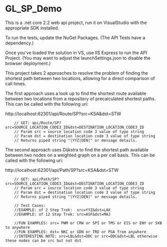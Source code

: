 # GL_SP_Demo

This is a .net core 2.2 web api project, run it on VisualStudio with the appropriate SDK installed.

To run the tests, update the NuGet Packages. (The API Tests have a dependency.)

Once you've loaded the solution in VS, use IIS Express to run the API Project.
(You may want to adjust the launchSettings.json to disable the browser deployment.)

This project takes 2 approaches to resolve the problem of finding the shortest path between two locations, allowing for a direct comparison of call times.

The first approach uses a look up to find the shortest route available between two locations from a repository of precalculated shortest paths.
This can be called with the following uri:

http://localhost:62301/api/Route/SP?src=KSA&dst=STW

        // GET: api/Route/SP?src=SOURCE_LOCATION_CODE3_ID&dst=DESTINATION_LOCATION_CODE3_ID
        // Param src = source location code 3 value of type string
        // Param dst = destination location code 3 value of type string
        // Returns piped string "|YYZ|DEN|" or message details.

The second approach uses Dijkstra to find the shortest path available between two nodes on a weighted graph on a per call basis.
This can be called with the following uri:

http://localhost:62301/api/Path/SP?src=KSA&dst=STW

        // GET: api/Path/SP?src=SOURCE_LOCATION_CODE3_ID&dst=DESTINATION_LOCATION_CODE3_ID
        // Param src = source location code 3 value of type string
        // Param dst = destination location code 3 value of type string
        // Returns piped string "|YYZ|DEN|" or message details.

        // Test Cases:
        //EXAMPLE: of 2 Step Trek:  src=YYZ&dst=LAX
        //EXAMPLE: of 12 Step Trek: src=ASF&dst=MAJ
        
        //FUN EXAMPLES: src= PWM or CRW or SPI or TMS or EIS or ENY or SXB to anywhere
        //FUN EXAMPLES: dst= NKC or GDN or TRD or PGA from anywhere
        //INTERESTING NOTE: src=LBL&dst=DDC or src=DDC&dst=LBL otherwise these nodes can be src but not dst
        
        
